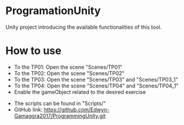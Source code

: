 # ProgramationUnity
Unity project introducing the available functionalities of this tool.

# How to use
- To the TP01: Open the scene "Scenes/TP01"
- To the TP02: Open the scene "Scenes/TP02"
- To the TP03: Open the scene "Scenes/TP03" and "Scenes/TP03_1"
- To the TP04: Open the scene "Scenes/TP04" and "Scenes/TP04_1"
- Enable the gameObject related to the desired exercise

+ The scripts can be found in "Scripts/"
+ GitHub link: https://github.com/Edwyn-Gamagora2017/ProgrammingUnity.git